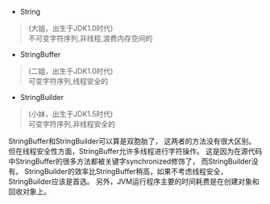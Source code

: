 * String  
> (大姐，出生于JDK1.0时代)  
 不可变字符序列,非线程,浪费内存空间的
* StringBuffer  
> (二姐，出生于JDK1.0时代)  
 可变字符序列,线程安全的
* StringBuilder  
> (小妹，出生于JDK1.5时代)  
 可变字符序列,非线程安全的


StringBuffer和StringBuilder可以算是双胞胎了，
这两者的方法没有很大区别。
但在线程安全性方面，StringBuffer允许多线程进行字符操作。
这是因为在源代码中StringBuffer的很多方法都被关键字synchronized修饰了，
而StringBuilder没有。
StringBuilder的效率比StringBuffer稍高，如果不考虑线程安全，
StringBuilder应该是首选。
另外，JVM运行程序主要的时间耗费是在创建对象和回收对象上。
